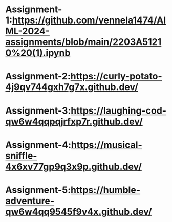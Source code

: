 # Assignment-1:https://github.com/vennela1474/AIML-2024-assignments/blob/main/2203A51210%20(1).ipynb
# Assignment-2:https://curly-potato-4j9qv744gxh7g7x.github.dev/
# Assignment-3:https://laughing-cod-qw6w4qqpqjrfxp7r.github.dev/
# Assignment-4:https://musical-sniffle-4x6xv77gp9q3x9p.github.dev/
# Assignment-5:https://humble-adventure-qw6w4qq9545f9v4x.github.dev/
